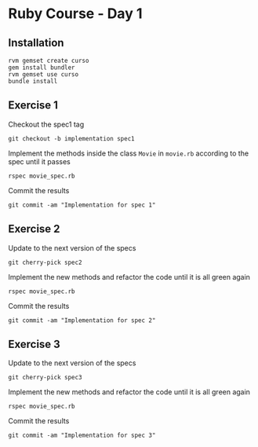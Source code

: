 # Ruby Course - Day 1

## Installation
    rvm gemset create curso
    gem install bundler
    rvm gemset use curso
    bundle install

## Exercise 1

Checkout the spec1 tag

    git checkout -b implementation spec1

Implement the methods inside the class `Movie` in `movie.rb` according to the spec until it passes

    rspec movie_spec.rb

Commit the results

    git commit -am "Implementation for spec 1"

## Exercise 2

Update to the next version of the specs

    git cherry-pick spec2

Implement the new methods and refactor the code until it is all green again

    rspec movie_spec.rb

Commit the results

    git commit -am "Implementation for spec 2"

## Exercise 3

Update to the next version of the specs

    git cherry-pick spec3

Implement the new methods and refactor the code until it is all green again

    rspec movie_spec.rb

Commit the results

    git commit -am "Implementation for spec 3"

